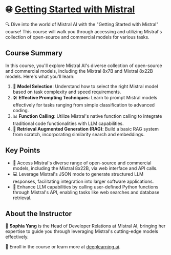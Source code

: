 # 🌐 [Getting Started with Mistral](https://www.deeplearning.ai/short-courses/getting-started-with-mistral/)

🔍 Dive into the world of Mistral AI with the "Getting Started with Mistral" course! This course will walk you through accessing and utilizing Mistral's collection of open-source and commercial models for various tasks.

## Course Summary
In this course, you'll explore Mistral AI's diverse collection of open-source and commercial models, including the Mixtral 8x7B and Mixtral 8x22B models. Here's what you'll learn:

1. 🧩 **Model Selection**: Understand how to select the right Mistral model based on task complexity and speed requirements.
2. 🛠️ **Effective Prompting Techniques**: Learn to prompt Mistral models effectively for tasks ranging from simple classification to advanced coding.
3. 📊 **Function Calling**: Utilize Mistral's native function calling to integrate traditional code functionalities with LLM capabilities.
4. 🔄 **Retrieval Augmented Generation (RAG)**: Build a basic RAG system from scratch, incorporating similarity search and embeddings.

## Key Points
- 🚀 Access Mistral's diverse range of open-source and commercial models, including the Mixtral 8x22B, via web interface and API calls.
- 💻 Leverage Mistral's JSON mode to generate structured LLM responses, facilitating integration into larger software applications.
- 🔄 Enhance LLM capabilities by calling user-defined Python functions through Mistral's API, enabling tasks like web searches and database retrieval.

## About the Instructor
🌟 **Sophia Yang** is the Head of Developer Relations at Mistral AI, bringing her expertise to guide you through leveraging Mistral's cutting-edge models effectively.

🔗 Enroll in the course or learn more at [deeplearning.ai](https://www.deeplearning.ai/short-courses/).
